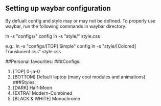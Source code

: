 ## Setting up waybar configuration
By defualt config and style may or may not be defined.
To properly use waybar, run the following commands in waybar directory:

ln -s "configs/<configname>" config
ln -s "style/<stylename>" style.css

e.g.:
ln -s "configs/[TOP] Simple" config
ln -s "style/[Colored] Translucent.css" style.css

##Personal favourites:
###Configs:
1. [TOP] 0-ja-0
2. [BOTTOM] Default laptop (many cool modules and animations)
###Styles:
1. [DARK] Half-Moon
2. [EXTRA] Modern-Combined
3. [BLACK & WHITE] Monochrome
